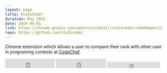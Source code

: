 ```yaml
---
layout: page
title: StalkCoder
duration: May 2015
date: 2014-05-01
link: https://chrome.google.com/webstore/detail/stalkcoder/ahkmkbpmiiindmcidjhcfimpkiaflick
repo: https://github.com/stalkcoder
---
```


Chrome extension which allows a user to compare their rank with other user in programing contests at [CodeChef](http://codechef.com).
<p>
	<iframe src="https://ghbtns.com/github-btn.html?user=StalkCoder&repo=StalkCoder&type=star&count=true" frameborder="0" scrolling="0" width="160px" height="30px"></iframe>
	<iframe src="https://ghbtns.com/github-btn.html?user=StalkCoder&repo=StalkCoder&type=watch&count=true&v=2" frameborder="0" scrolling="0" width="160px" height="30px"></iframe>
	<iframe src="https://ghbtns.com/github-btn.html?user=StalkCoder&repo=StalkCoder&type=fork&count=true" frameborder="0" scrolling="0" width="170px" height="20px"></iframe>
</p>